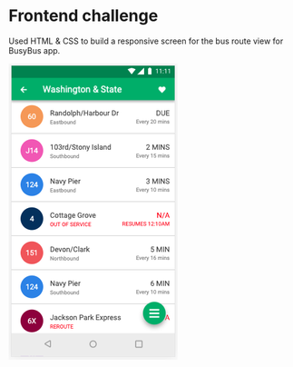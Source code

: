 # Frontend challenge
Used HTML & CSS to build a responsive screen for the bus route view for BusyBus app. 

![BusyBus Frontend Challenge](https://github.com/hannatklein/frontend-challenge/blob/master/BB%20fe%20challenge.png)
